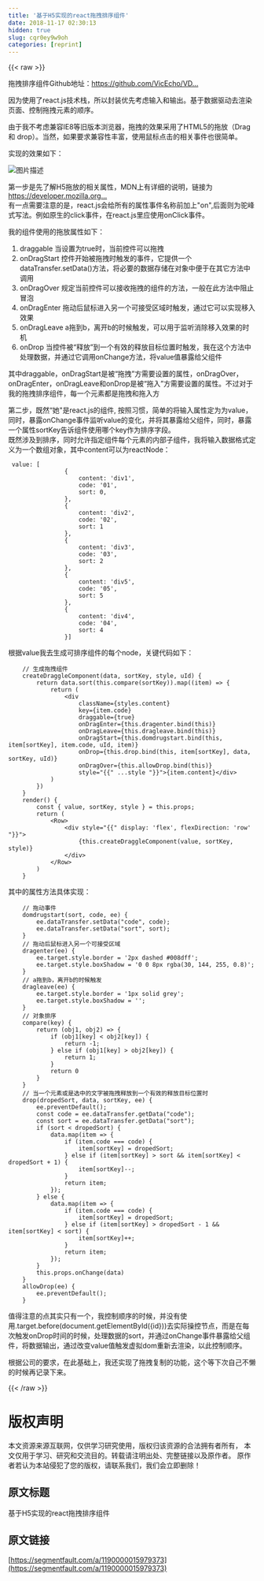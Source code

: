 ```yaml
---
title: '基于H5实现的react拖拽排序组件' 
date: 2018-11-17 02:30:13
hidden: true
slug: cqr0ey9w9oh
categories: [reprint]
---
```


{{< raw >}}
<p>&#x62D6;&#x62FD;&#x6392;&#x5E8F;&#x7EC4;&#x4EF6;Github&#x5730;&#x5740;&#xFF1A;<a href="https://github.com/VicEcho/VDraggable.git" rel="nofollow noreferrer" target="_blank">https://github.com/VicEcho/VD...</a></p><p>&#x56E0;&#x4E3A;&#x4F7F;&#x7528;&#x4E86;react.js&#x6280;&#x672F;&#x6808;&#xFF0C;&#x6240;&#x4EE5;&#x5C01;&#x88C5;&#x4F18;&#x5148;&#x8003;&#x8651;&#x8F93;&#x5165;&#x548C;&#x8F93;&#x51FA;&#x3002;&#x57FA;&#x4E8E;&#x6570;&#x636E;&#x9A71;&#x52A8;&#x53BB;&#x6E32;&#x67D3;&#x9875;&#x9762;&#x3001;&#x63A7;&#x5236;&#x62D6;&#x62FD;&#x5143;&#x7D20;&#x7684;&#x987A;&#x5E8F;&#x3002;</p><p>&#x7531;&#x4E8E;&#x6211;&#x4E0D;&#x8003;&#x8651;&#x517C;&#x5BB9;IE8&#x7B49;&#x65E7;&#x7248;&#x672C;&#x6D4F;&#x89C8;&#x5668;&#xFF0C;&#x62D6;&#x62FD;&#x7684;&#x6548;&#x679C;&#x91C7;&#x7528;&#x4E86;HTML5&#x7684;&#x62D6;&#x653E;&#xFF08;Drag &#x548C; drop&#xFF09;&#x3002;&#x5F53;&#x7136;&#xFF0C;&#x5982;&#x679C;&#x8981;&#x6C42;&#x517C;&#x5BB9;&#x6027;&#x4E30;&#x5BCC;&#xFF0C;&#x4F7F;&#x7528;&#x9F20;&#x6807;&#x70B9;&#x51FB;&#x7684;&#x76F8;&#x5173;&#x4E8B;&#x4EF6;&#x4E5F;&#x5F88;&#x7B80;&#x5355;&#x3002;</p><p>&#x5B9E;&#x73B0;&#x7684;&#x6548;&#x679C;&#x5982;&#x4E0B;&#xFF1A;</p><p><span class="img-wrap"><img data-src="/img/bVbfc15?w=1218&amp;h=500" src="https://static.alili.tech/img/bVbfc15?w=1218&amp;h=500" alt="&#x56FE;&#x7247;&#x63CF;&#x8FF0;" title="&#x56FE;&#x7247;&#x63CF;&#x8FF0;" style="cursor:pointer;display:inline"></span></p><p>&#x7B2C;&#x4E00;&#x6B65;&#x662F;&#x5148;&#x4E86;&#x89E3;H5&#x62D6;&#x653E;&#x7684;&#x76F8;&#x5173;&#x5C5E;&#x6027;&#xFF0C;MDN&#x4E0A;&#x6709;&#x8BE6;&#x7EC6;&#x7684;&#x8BF4;&#x660E;&#xFF0C;&#x94FE;&#x63A5;&#x4E3A;<a href="https://developer.mozilla.org/en-US/docs/Web/Events/dragstart" rel="nofollow noreferrer" target="_blank">https://developer.mozilla.org...</a><br>&#x6709;&#x4E00;&#x70B9;&#x9700;&#x8981;&#x6CE8;&#x610F;&#x7684;&#x662F;&#xFF0C;react.js&#x4F1A;&#x7ED9;&#x6240;&#x6709;&#x7684;&#x5C5E;&#x6027;&#x4E8B;&#x4EF6;&#x540D;&#x79F0;&#x524D;&#x52A0;&#x4E0A;&quot;on&quot;,&#x540E;&#x9762;&#x5219;&#x4E3A;&#x9A7C;&#x5CF0;&#x5F0F;&#x5199;&#x6CD5;&#x3002;&#x4F8B;&#x5982;&#x539F;&#x751F;&#x7684;click&#x4E8B;&#x4EF6;&#xFF0C;&#x5728;react.js&#x91CC;&#x5E94;&#x4F7F;&#x7528;onClick&#x4E8B;&#x4EF6;&#x3002;</p><p>&#x6211;&#x7684;&#x7EC4;&#x4EF6;&#x4F7F;&#x7528;&#x7684;&#x62D6;&#x653E;&#x5C5E;&#x6027;&#x5982;&#x4E0B;&#xFF1A;</p><ol><li>draggable &#x5F53;&#x8BBE;&#x7F6E;&#x4E3A;true&#x65F6;&#xFF0C;&#x5F53;&#x524D;&#x63A7;&#x4EF6;&#x53EF;&#x4EE5;&#x62D6;&#x62FD;</li><li>onDragStart &#x63A7;&#x4EF6;&#x5F00;&#x59CB;&#x88AB;&#x62D6;&#x62FD;&#x65F6;&#x89E6;&#x53D1;&#x7684;&#x4E8B;&#x4EF6;&#xFF0C;&#x5B83;&#x63D0;&#x4F9B;&#x4E00;&#x4E2A;dataTransfer.setData()&#x65B9;&#x6CD5;&#xFF0C;&#x5C06;&#x5FC5;&#x8981;&#x7684;&#x6570;&#x636E;&#x5B58;&#x50A8;&#x5728;&#x5BF9;&#x8C61;&#x4E2D;&#x4FBF;&#x4E8E;&#x5728;&#x5176;&#x5B83;&#x65B9;&#x6CD5;&#x4E2D;&#x8C03;&#x7528;</li><li>onDragOver &#x89C4;&#x5B9A;&#x5F53;&#x524D;&#x63A7;&#x4EF6;&#x53EF;&#x4EE5;&#x63A5;&#x6536;&#x62D6;&#x62FD;&#x7684;&#x7EC4;&#x4EF6;&#x7684;&#x65B9;&#x6CD5;&#xFF0C;&#x4E00;&#x822C;&#x5728;&#x6B64;&#x65B9;&#x6CD5;&#x4E2D;&#x963B;&#x6B62;&#x5192;&#x6CE1;</li><li>onDragEnter &#x62D6;&#x52A8;&#x540E;&#x9F20;&#x6807;&#x8FDB;&#x5165;&#x53E6;&#x4E00;&#x4E2A;&#x53EF;&#x63A5;&#x53D7;&#x533A;&#x57DF;&#x65F6;&#x89E6;&#x53D1;&#xFF0C;&#x901A;&#x8FC7;&#x5B83;&#x53EF;&#x4EE5;&#x5B9E;&#x73B0;&#x79FB;&#x5165;&#x6548;&#x679C;</li><li>onDragLeave a&#x62D6;&#x5230;b&#xFF0C;&#x79BB;&#x5F00;b&#x7684;&#x65F6;&#x5019;&#x89E6;&#x53D1;&#xFF0C;&#x53EF;&#x4EE5;&#x7528;&#x4E8E;&#x76D1;&#x542C;&#x6D88;&#x9664;&#x79FB;&#x5165;&#x6548;&#x679C;&#x7684;&#x65F6;&#x673A;</li><li>onDrop &#x5F53;&#x63A7;&#x4EF6;&#x88AB;&#x201C;&#x91CA;&#x653E;&#x201D;&#x5230;&#x4E00;&#x4E2A;&#x6709;&#x6548;&#x7684;&#x91CA;&#x653E;&#x76EE;&#x6807;&#x4F4D;&#x7F6E;&#x65F6;&#x89E6;&#x53D1;&#xFF0C;&#x6211;&#x5728;&#x8FD9;&#x4E2A;&#x65B9;&#x6CD5;&#x4E2D;&#x5904;&#x7406;&#x6570;&#x636E;&#xFF0C;&#x5E76;&#x901A;&#x8FC7;&#x5B83;&#x8C03;&#x7528;onChange&#x65B9;&#x6CD5;&#xFF0C;&#x5C06;value&#x503C;&#x66B4;&#x9732;&#x7ED9;&#x7236;&#x7EC4;&#x4EF6;</li></ol><p>&#x5176;&#x4E2D;draggable&#xFF0C;onDragStart&#x662F;&#x88AB;&#x201C;&#x62D6;&#x62FD;&#x201D;&#x65B9;&#x9700;&#x8981;&#x8BBE;&#x7F6E;&#x7684;&#x5C5E;&#x6027;&#xFF0C;onDragOver&#xFF0C;onDragEnter&#xFF0C;onDragLeave&#x548C;onDrop&#x662F;&#x88AB;&#x201C;&#x62D6;&#x5165;&#x201D;&#x65B9;&#x9700;&#x8981;&#x8BBE;&#x7F6E;&#x7684;&#x5C5E;&#x6027;&#x3002;&#x4E0D;&#x8FC7;&#x5BF9;&#x4E8E;&#x6211;&#x7684;&#x62D6;&#x62FD;&#x6392;&#x5E8F;&#x7EC4;&#x4EF6;&#xFF0C;&#x6BCF;&#x4E00;&#x4E2A;&#x5143;&#x7D20;&#x90FD;&#x662F;&#x62D6;&#x62FD;&#x548C;&#x62D6;&#x5165;&#x65B9;</p><p>&#x7B2C;&#x4E8C;&#x6B65;&#xFF0C;&#x65E2;&#x7136;&#x201C;&#x5979;&quot;&#x662F;react.js&#x7684;&#x7EC4;&#x4EF6;, &#x6309;&#x7167;&#x4E60;&#x60EF;&#xFF0C;&#x7B80;&#x5355;&#x7684;&#x5C06;&#x8F93;&#x5165;&#x5C5E;&#x6027;&#x5B9A;&#x4E3A;&#x4E3A;value&#xFF0C;&#x540C;&#x65F6;&#xFF0C;&#x66B4;&#x9732;onChange&#x4E8B;&#x4EF6;&#x76D1;&#x542C;value&#x7684;&#x53D8;&#x5316;&#xFF0C;&#x5E76;&#x5C06;&#x5176;&#x66B4;&#x9732;&#x7ED9;&#x7236;&#x7EC4;&#x4EF6;&#xFF0C;&#x540C;&#x65F6;&#xFF0C;&#x66B4;&#x9732;&#x4E00;&#x4E2A;&#x5C5E;&#x6027;sortKey&#x544A;&#x8BC9;&#x7EC4;&#x4EF6;&#x4F7F;&#x7528;&#x54EA;&#x4E2A;key&#x4F5C;&#x4E3A;&#x6392;&#x5E8F;&#x5B57;&#x6BB5;&#x3002;<br>&#x65E2;&#x7136;&#x6D89;&#x53CA;&#x5230;&#x6392;&#x5E8F;&#xFF0C;&#x540C;&#x65F6;&#x5141;&#x8BB8;&#x6307;&#x5B9A;&#x7EC4;&#x4EF6;&#x6BCF;&#x4E2A;&#x5143;&#x7D20;&#x7684;&#x5185;&#x90E8;&#x5B50;&#x7EC4;&#x4EF6;&#xFF0C;&#x6211;&#x5C06;&#x8F93;&#x5165;&#x6570;&#x636E;&#x683C;&#x5F0F;&#x5B9A;&#x4E49;&#x4E3A;&#x4E00;&#x4E2A;&#x6570;&#x7EC4;&#x5BF9;&#x8C61;&#xFF0C;&#x5176;&#x4E2D;content&#x53EF;&#x4EE5;&#x4E3A;reactNode&#xFF1A;</p><div class="widget-codetool" style="display:none"><div class="widget-codetool--inner"><span class="selectCode code-tool" data-toggle="tooltip" data-placement="top" title="" data-original-title="&#x5168;&#x9009;"></span> <span type="button" class="copyCode code-tool" data-toggle="tooltip" data-placement="top" data-clipboard-text=" value: [
                {
                    content: &apos;div1&apos;,
                    code: &apos;01&apos;,
                    sort: 0,
                },
                {
                    content: &apos;div2&apos;,
                    code: &apos;02&apos;,
                    sort: 1
                },
                {
                    content: &apos;div3&apos;,
                    code: &apos;03&apos;,
                    sort: 2
                },
                {
                    content: &apos;div5&apos;,
                    code: &apos;05&apos;,
                    sort: 5
                },
                {
                    content: &apos;div4&apos;,
                    code: &apos;04&apos;,
                    sort: 4
                }]" title="" data-original-title="&#x590D;&#x5236;"></span> <span type="button" class="saveToNote code-tool" data-toggle="tooltip" data-placement="top" title="" data-original-title="&#x653E;&#x8FDB;&#x7B14;&#x8BB0;"></span></div></div><pre class="hljs less"><code> <span class="hljs-attribute">value</span>: [
                {
                    <span class="hljs-attribute">content</span>: <span class="hljs-string">&apos;div1&apos;</span>,
                    <span class="hljs-attribute">code</span>: <span class="hljs-string">&apos;01&apos;</span>,
                    <span class="hljs-attribute">sort</span>: <span class="hljs-number">0</span>,
                },
                {
                    <span class="hljs-attribute">content</span>: <span class="hljs-string">&apos;div2&apos;</span>,
                    <span class="hljs-attribute">code</span>: <span class="hljs-string">&apos;02&apos;</span>,
                    <span class="hljs-attribute">sort</span>: <span class="hljs-number">1</span>
                },
                {
                    <span class="hljs-attribute">content</span>: <span class="hljs-string">&apos;div3&apos;</span>,
                    <span class="hljs-attribute">code</span>: <span class="hljs-string">&apos;03&apos;</span>,
                    <span class="hljs-attribute">sort</span>: <span class="hljs-number">2</span>
                },
                {
                    <span class="hljs-attribute">content</span>: <span class="hljs-string">&apos;div5&apos;</span>,
                    <span class="hljs-attribute">code</span>: <span class="hljs-string">&apos;05&apos;</span>,
                    <span class="hljs-attribute">sort</span>: <span class="hljs-number">5</span>
                },
                {
                    <span class="hljs-attribute">content</span>: <span class="hljs-string">&apos;div4&apos;</span>,
                    <span class="hljs-attribute">code</span>: <span class="hljs-string">&apos;04&apos;</span>,
                    <span class="hljs-attribute">sort</span>: <span class="hljs-number">4</span>
                }]</code></pre><p>&#x6839;&#x636E;value&#x6211;&#x53BB;&#x751F;&#x6210;&#x53EF;&#x6392;&#x5E8F;&#x7EC4;&#x4EF6;&#x7684;&#x6BCF;&#x4E2A;node&#xFF0C;&#x5173;&#x952E;&#x4EE3;&#x7801;&#x5982;&#x4E0B;&#xFF1A;</p><div class="widget-codetool" style="display:none"><div class="widget-codetool--inner"><span class="selectCode code-tool" data-toggle="tooltip" data-placement="top" title="" data-original-title="&#x5168;&#x9009;"></span> <span type="button" class="copyCode code-tool" data-toggle="tooltip" data-placement="top" data-clipboard-text="    // &#x751F;&#x6210;&#x62D6;&#x62FD;&#x7EC4;&#x4EF6;
    createDraggleComponent(data, sortKey, style, uId) {
        return data.sort(this.compare(sortKey)).map((item) =&gt; {
            return (
                &lt;div
                    className={styles.content}
                    key={item.code}
                    draggable={true}
                    onDragEnter={this.dragenter.bind(this)}
                    onDragLeave={this.dragleave.bind(this)}
                    onDragStart={this.domdrugstart.bind(this, item[sortKey], item.code, uId, item)}
                    onDrop={this.drop.bind(this, item[sortKey], data, sortKey, uId)}
                    onDragOver={this.allowDrop.bind(this)}
                    style="{{" ...style "}}"&gt;{item.content}&lt;/div&gt;
            )
        })
    }
    render() {
        const { value, sortKey, style } = this.props;
        return (
            &lt;Row&gt;
                &lt;div style="{{" display: &apos;flex&apos;, flexDirection: &apos;row&apos; "}}"&gt;
                    {this.createDraggleComponent(value, sortKey, style)}
                &lt;/div&gt;
            &lt;/Row&gt;
        )
    }" title="" data-original-title="&#x590D;&#x5236;"></span> <span type="button" class="saveToNote code-tool" data-toggle="tooltip" data-placement="top" title="" data-original-title="&#x653E;&#x8FDB;&#x7B14;&#x8BB0;"></span></div></div><pre class="hljs kotlin"><code>    <span class="hljs-comment">// &#x751F;&#x6210;&#x62D6;&#x62FD;&#x7EC4;&#x4EF6;</span>
    createDraggleComponent(<span class="hljs-keyword">data</span>, sortKey, style, uId) {
        <span class="hljs-keyword">return</span> <span class="hljs-keyword">data</span>.sort(<span class="hljs-keyword">this</span>.compare(sortKey)).map((item) =&gt; {
            <span class="hljs-keyword">return</span> (
                &lt;div
                    className={styles.content}
                    key={item.code}
                    draggable={<span class="hljs-literal">true</span>}
                    onDragEnter={<span class="hljs-keyword">this</span>.dragenter.bind(<span class="hljs-keyword">this</span>)}
                    onDragLeave={<span class="hljs-keyword">this</span>.dragleave.bind(<span class="hljs-keyword">this</span>)}
                    onDragStart={<span class="hljs-keyword">this</span>.domdrugstart.bind(<span class="hljs-keyword">this</span>, item[sortKey], item.code, uId, item)}
                    onDrop={<span class="hljs-keyword">this</span>.drop.bind(<span class="hljs-keyword">this</span>, item[sortKey], <span class="hljs-keyword">data</span>, sortKey, uId)}
                    onDragOver={<span class="hljs-keyword">this</span>.allowDrop.bind(<span class="hljs-keyword">this</span>)}
                    style="{{" ...style "}}"&gt;{item.content}&lt;/div&gt;
            )
        })
    }
    render() {
        const { value, sortKey, style } = <span class="hljs-keyword">this</span>.props;
        <span class="hljs-keyword">return</span> (
            &lt;Row&gt;
                &lt;div style="{{" display: <span class="hljs-string">&apos;flex&apos;</span>, flexDirection: <span class="hljs-string">&apos;row&apos;</span> "}}"&gt;
                    {<span class="hljs-keyword">this</span>.createDraggleComponent(value, sortKey, style)}
                &lt;/div&gt;
            &lt;/Row&gt;
        )
    }</code></pre><p>&#x5176;&#x4E2D;&#x7684;&#x5C5E;&#x6027;&#x65B9;&#x6CD5;&#x5177;&#x4F53;&#x5B9E;&#x73B0;&#xFF1A;</p><div class="widget-codetool" style="display:none"><div class="widget-codetool--inner"><span class="selectCode code-tool" data-toggle="tooltip" data-placement="top" title="" data-original-title="&#x5168;&#x9009;"></span> <span type="button" class="copyCode code-tool" data-toggle="tooltip" data-placement="top" data-clipboard-text="    // &#x62D6;&#x52A8;&#x4E8B;&#x4EF6;
    domdrugstart(sort, code, ee) {
        ee.dataTransfer.setData(&quot;code&quot;, code);
        ee.dataTransfer.setData(&quot;sort&quot;, sort);
    }
    // &#x62D6;&#x52A8;&#x540E;&#x9F20;&#x6807;&#x8FDB;&#x5165;&#x53E6;&#x4E00;&#x4E2A;&#x53EF;&#x63A5;&#x53D7;&#x533A;&#x57DF;
    dragenter(ee) {
        ee.target.style.border = &apos;2px dashed #008dff&apos;;
        ee.target.style.boxShadow = &apos;0 0 8px rgba(30, 144, 255, 0.8)&apos;;
    }
    // a&#x62D6;&#x5230;b&#xFF0C;&#x79BB;&#x5F00;b&#x7684;&#x65F6;&#x5019;&#x89E6;&#x53D1;
    dragleave(ee) {
        ee.target.style.border = &apos;1px solid grey&apos;;
        ee.target.style.boxShadow = &apos;&apos;;
    }
    // &#x5BF9;&#x8C61;&#x6392;&#x5E8F;
    compare(key) {
        return (obj1, obj2) =&gt; {
            if (obj1[key] &lt; obj2[key]) {
                return -1;
            } else if (obj1[key] &gt; obj2[key]) {
                return 1;
            }
            return 0
        }
    }
    // &#x5F53;&#x4E00;&#x4E2A;&#x5143;&#x7D20;&#x6216;&#x662F;&#x9009;&#x4E2D;&#x7684;&#x6587;&#x5B57;&#x88AB;&#x62D6;&#x62FD;&#x91CA;&#x653E;&#x5230;&#x4E00;&#x4E2A;&#x6709;&#x6548;&#x7684;&#x91CA;&#x653E;&#x76EE;&#x6807;&#x4F4D;&#x7F6E;&#x65F6;
    drop(dropedSort, data, sortKey, ee) {
        ee.preventDefault();
        const code = ee.dataTransfer.getData(&quot;code&quot;);
        const sort = ee.dataTransfer.getData(&quot;sort&quot;);
        if (sort &lt; dropedSort) {
            data.map(item =&gt; {
                if (item.code === code) {
                    item[sortKey] = dropedSort;
                } else if (item[sortKey] &gt; sort &amp;&amp; item[sortKey] &lt; dropedSort + 1) {
                    item[sortKey]--;
                }
                return item;
            });
        } else {
            data.map(item =&gt; {
                if (item.code === code) {
                    item[sortKey] = dropedSort;
                } else if (item[sortKey] &gt; dropedSort - 1 &amp;&amp; item[sortKey] &lt; sort) {
                    item[sortKey]++;
                }
                return item;
            });
        }
        this.props.onChange(data)
    }
    allowDrop(ee) {
        ee.preventDefault();
    }" title="" data-original-title="&#x590D;&#x5236;"></span> <span type="button" class="saveToNote code-tool" data-toggle="tooltip" data-placement="top" title="" data-original-title="&#x653E;&#x8FDB;&#x7B14;&#x8BB0;"></span></div></div><pre class="hljs processing"><code>    <span class="hljs-comment">// &#x62D6;&#x52A8;&#x4E8B;&#x4EF6;</span>
    domdrugstart(<span class="hljs-built_in">sort</span>, code, ee) {
        ee.dataTransfer.setData(<span class="hljs-string">&quot;code&quot;</span>, code);
        ee.dataTransfer.setData(<span class="hljs-string">&quot;sort&quot;</span>, <span class="hljs-built_in">sort</span>);
    }
    <span class="hljs-comment">// &#x62D6;&#x52A8;&#x540E;&#x9F20;&#x6807;&#x8FDB;&#x5165;&#x53E6;&#x4E00;&#x4E2A;&#x53EF;&#x63A5;&#x53D7;&#x533A;&#x57DF;</span>
    dragenter(ee) {
        ee.target.style.border = <span class="hljs-string">&apos;2px dashed #008dff&apos;</span>;
        ee.target.style.boxShadow = <span class="hljs-string">&apos;0 0 8px rgba(30, 144, 255, 0.8)&apos;</span>;
    }
    <span class="hljs-comment">// a&#x62D6;&#x5230;b&#xFF0C;&#x79BB;&#x5F00;b&#x7684;&#x65F6;&#x5019;&#x89E6;&#x53D1;</span>
    dragleave(ee) {
        ee.target.style.border = <span class="hljs-string">&apos;1px solid grey&apos;</span>;
        ee.target.style.boxShadow = <span class="hljs-string">&apos;&apos;</span>;
    }
    <span class="hljs-comment">// &#x5BF9;&#x8C61;&#x6392;&#x5E8F;</span>
    compare(<span class="hljs-built_in">key</span>) {
        <span class="hljs-keyword">return</span> (obj1, obj2) =&gt; {
            <span class="hljs-keyword">if</span> (obj1[<span class="hljs-built_in">key</span>] &lt; obj2[<span class="hljs-built_in">key</span>]) {
                <span class="hljs-keyword">return</span> <span class="hljs-number">-1</span>;
            } <span class="hljs-keyword">else</span> <span class="hljs-keyword">if</span> (obj1[<span class="hljs-built_in">key</span>] &gt; obj2[<span class="hljs-built_in">key</span>]) {
                <span class="hljs-keyword">return</span> <span class="hljs-number">1</span>;
            }
            <span class="hljs-keyword">return</span> <span class="hljs-number">0</span>
        }
    }
    <span class="hljs-comment">// &#x5F53;&#x4E00;&#x4E2A;&#x5143;&#x7D20;&#x6216;&#x662F;&#x9009;&#x4E2D;&#x7684;&#x6587;&#x5B57;&#x88AB;&#x62D6;&#x62FD;&#x91CA;&#x653E;&#x5230;&#x4E00;&#x4E2A;&#x6709;&#x6548;&#x7684;&#x91CA;&#x653E;&#x76EE;&#x6807;&#x4F4D;&#x7F6E;&#x65F6;</span>
    drop(dropedSort, data, sortKey, ee) {
        ee.preventDefault();
        <span class="hljs-keyword">const</span> code = ee.dataTransfer.getData(<span class="hljs-string">&quot;code&quot;</span>);
        <span class="hljs-keyword">const</span> <span class="hljs-built_in">sort</span> = ee.dataTransfer.getData(<span class="hljs-string">&quot;sort&quot;</span>);
        <span class="hljs-keyword">if</span> (<span class="hljs-built_in">sort</span> &lt; dropedSort) {
            data.<span class="hljs-built_in">map</span>(item =&gt; {
                <span class="hljs-keyword">if</span> (item.code === code) {
                    item[sortKey] = dropedSort;
                } <span class="hljs-keyword">else</span> <span class="hljs-keyword">if</span> (item[sortKey] &gt; <span class="hljs-built_in">sort</span> &amp;&amp; item[sortKey] &lt; dropedSort + <span class="hljs-number">1</span>) {
                    item[sortKey]--;
                }
                <span class="hljs-keyword">return</span> item;
            });
        } <span class="hljs-keyword">else</span> {
            data.<span class="hljs-built_in">map</span>(item =&gt; {
                <span class="hljs-keyword">if</span> (item.code === code) {
                    item[sortKey] = dropedSort;
                } <span class="hljs-keyword">else</span> <span class="hljs-keyword">if</span> (item[sortKey] &gt; dropedSort - <span class="hljs-number">1</span> &amp;&amp; item[sortKey] &lt; <span class="hljs-built_in">sort</span>) {
                    item[sortKey]++;
                }
                <span class="hljs-keyword">return</span> item;
            });
        }
        <span class="hljs-keyword">this</span>.props.onChange(data)
    }
    allowDrop(ee) {
        ee.preventDefault();
    }</code></pre><p>&#x503C;&#x5F97;&#x6CE8;&#x610F;&#x7684;&#x70B9;&#x5176;&#x5B9E;&#x53EA;&#x6709;&#x4E00;&#x4E2A;&#xFF0C;&#x6211;&#x63A7;&#x5236;&#x987A;&#x5E8F;&#x7684;&#x65F6;&#x5019;&#xFF0C;&#x5E76;&#x6CA1;&#x6709;&#x4F7F;&#x7528;.target.before(document.getElementById({id}))&#x53BB;&#x5B9E;&#x9645;&#x64CD;&#x63A7;&#x8282;&#x70B9;&#xFF0C;&#x800C;&#x662F;&#x5728;&#x6BCF;&#x6B21;&#x89E6;&#x53D1;onDrop&#x65F6;&#x95F4;&#x7684;&#x65F6;&#x5019;&#xFF0C;&#x5904;&#x7406;&#x6570;&#x636E;&#x7684;sort&#xFF0C;&#x5E76;&#x901A;&#x8FC7;onChange&#x4E8B;&#x4EF6;&#x66B4;&#x9732;&#x7ED9;&#x7236;&#x7EC4;&#x4EF6;&#xFF0C;&#x5C06;&#x6570;&#x636E;&#x8F93;&#x51FA;&#xFF0C;&#x901A;&#x8FC7;&#x6539;&#x53D8;value&#x503C;&#x89E6;&#x53D1;&#x865A;&#x62DF;dom&#x91CD;&#x65B0;&#x53BB;&#x6E32;&#x67D3;&#xFF0C;&#x4EE5;&#x6B64;&#x63A7;&#x5236;&#x987A;&#x5E8F;&#x3002;</p><p>&#x6839;&#x636E;&#x516C;&#x53F8;&#x7684;&#x8981;&#x6C42;&#xFF0C;&#x5728;&#x6B64;&#x57FA;&#x7840;&#x4E0A;&#xFF0C;&#x6211;&#x8FD8;&#x5B9E;&#x73B0;&#x4E86;&#x62D6;&#x62FD;&#x590D;&#x5236;&#x7684;&#x529F;&#x80FD;&#xFF0C;&#x8FD9;&#x4E2A;&#x7B49;&#x4E0B;&#x6B21;&#x81EA;&#x5DF1;&#x4E0D;&#x61D2;&#x7684;&#x65F6;&#x5019;&#x518D;&#x8BB0;&#x5F55;&#x4E0B;&#x6765;&#x3002;</p>
{{< /raw >}}

# 版权声明
本文资源来源互联网，仅供学习研究使用，版权归该资源的合法拥有者所有，
本文仅用于学习、研究和交流目的。转载请注明出处、完整链接以及原作者。
原作者若认为本站侵犯了您的版权，请联系我们，我们会立即删除！

## 原文标题
基于H5实现的react拖拽排序组件

## 原文链接
[https://segmentfault.com/a/1190000015979373](https://segmentfault.com/a/1190000015979373)

